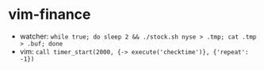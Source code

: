 # vim-finance

* watcher: `while true; do sleep 2 && ./stock.sh nyse > .tmp; cat .tmp > .buf; done`
* vim: `call timer_start(2000, {-> execute('checktime')}, {'repeat': -1})`
